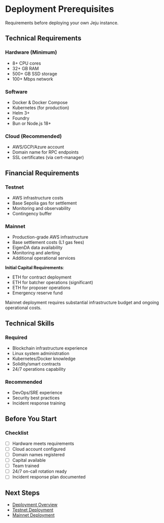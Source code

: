 # Deployment Prerequisites

Requirements before deploying your own Jeju instance.

## Technical Requirements

### Hardware (Minimum)
- 8+ CPU cores
- 32+ GB RAM
- 500+ GB SSD storage
- 100+ Mbps network

### Software
- Docker & Docker Compose
- Kubernetes (for production)
- Helm 3+
- Foundry
- Bun or Node.js 18+

### Cloud (Recommended)
- AWS/GCP/Azure account
- Domain name for RPC endpoints
- SSL certificates (via cert-manager)

## Financial Requirements

### Testnet
- AWS infrastructure costs
- Base Sepolia gas for settlement
- Monitoring and observability
- Contingency buffer

### Mainnet
- Production-grade AWS infrastructure
- Base settlement costs (L1 gas fees)
- EigenDA data availability
- Monitoring and alerting
- Additional operational services

**Initial Capital Requirements**:
- ETH for contract deployment
- ETH for batcher operations (significant)
- ETH for proposer operations
- Emergency reserve fund

Mainnet deployment requires substantial infrastructure budget and ongoing operational costs.

## Technical Skills

### Required
- Blockchain infrastructure experience
- Linux system administration
- Kubernetes/Docker knowledge
- Solidity/smart contracts
- 24/7 operations capability

### Recommended
- DevOps/SRE experience
- Security best practices
- Incident response training

## Before You Start

### Checklist
- [ ] Hardware meets requirements
- [ ] Cloud account configured
- [ ] Domain names registered
- [ ] Capital available
- [ ] Team trained
- [ ] 24/7 on-call rotation ready
- [ ] Incident response plan documented

## Next Steps

- [Deployment Overview](./overview.md)
- [Testnet Deployment](./testnet.md)
- [Mainnet Deployment](./mainnet.md)


